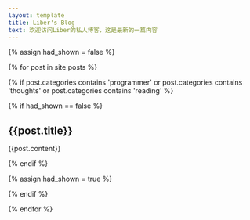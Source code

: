 ```yaml
---
layout: template
title: Liber's Blog
text: 欢迎访问Liber的私人博客，这是最新的一篇内容
---
```

{% assign had_shown = false %}

{% for post in site.posts %}

{% if post.categories contains 'programmer' or post.categories contains 'thoughts' or post.categories contains 'reading' %}

{% if had_shown == false %}

<h2 style="margin-bottom: 15px;"> {{post.title}} </h2>

{{post.content}}

{% endif %}

{% assign had_shown = true %}

{% endif %}

{% endfor %}
